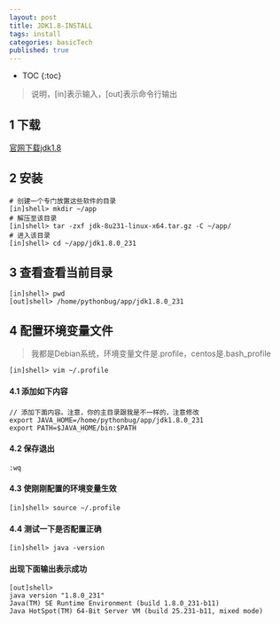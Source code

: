 ```yaml
---
layout: post
title: JDK1.8-INSTALL
tags: install
categories: basicTech
published: true
---
```


* TOC
{:toc}


>说明，[in]表示输入，[out]表示命令行输出

## 1 下载
[官网下载jdk1.8](https://www.oracle.com/technetwork/java/javase/downloads/jdk8-downloads-2133151.html)

## 2 安装

~~~shell
# 创建一个专门放置这些软件的目录
[in]shell> mkdir ~/app
# 解压至该目录
[in]shell> tar -zxf jdk-8u231-linux-x64.tar.gz -C ~/app/
# 进入该目录
[in]shell> cd ~/app/jdk1.8.0_231
~~~

## 3 查看查看当前目录

~~~shell
[in]shell> pwd
[out]shell> /home/pythonbug/app/jdk1.8.0_231
~~~

## 4 配置环境变量文件
>我都是Debian系统，环境变量文件是.profile，centos是.bash_profile

~~~shell
[in]shell> vim ~/.profile
~~~

#### 4.1 添加如下内容
~~~shell
// 添加下面内容。注意，你的主目录跟我是不一样的，注意修改
export JAVA_HOME=/home/pythonbug/app/jdk1.8.0_231
export PATH=$JAVA_HOME/bin:$PATH
~~~

#### 4.2 保存退出
`:wq`

#### 4.3 使刚刚配置的环境变量生效
~~~shell
[in]shell> source ~/.profile
~~~

#### 4.4 测试一下是否配置正确
~~~shell
[in]shell> java -version
~~~

#### 出现下面输出表示成功
~~~shell
[out]shell> 
java version "1.8.0_231"
Java(TM) SE Runtime Environment (build 1.8.0_231-b11)
Java HotSpot(TM) 64-Bit Server VM (build 25.231-b11, mixed mode)
~~~